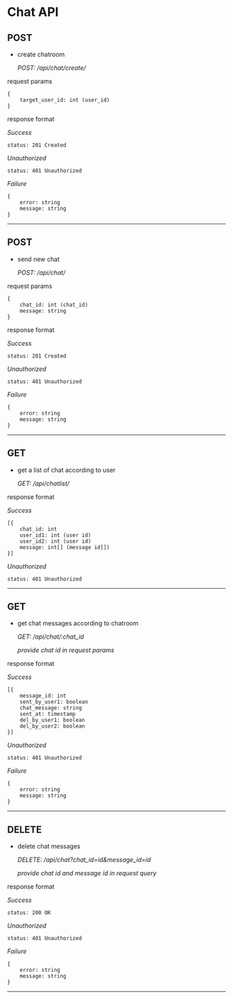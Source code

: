 # Chat API

## POST

- create chatroom

    *POST: /api/chat/create/*

request params
```
{
    target_user_id: int (user_id)
}
```

response format

*Success*

```
status: 201 Created
```

*Unauthorized*
```
status: 401 Unauthorized
```

*Failure*

```
{
    error: string
    message: string
}
```

---

## POST

- send new chat

    *POST: /api/chat/*

request params
```
{
    chat_id: int (chat_id)
    message: string
}
```

response format

*Success*

```
status: 201 Created
```

*Unauthorized*
```
status: 401 Unauthorized
```

*Failure*

```
{
    error: string
    message: string
}
```

---

## GET

- get a list of chat according to user

    *GET: /api/chatlist/*


response format

*Success*

```
[{
    chat_id: int
    user_id1: int (user id)
    user_id2: int (user id)
    message: int[] (message id[])
}]
```

*Unauthorized*
```
status: 401 Unauthorized
```

---

## GET

- get chat messages according to chatroom

    *GET: /api/chat/:chat_id*

    *provide chat id in request params*

response format

*Success*

```
[{
    message_id: int
    sent_by_user1: boolean
    chat_message: string
    sent_at: timestamp
    del_by_user1: boolean
    del_by_user2: boolean
}]
```

*Unauthorized*
```
status: 401 Unauthorized
```

*Failure*

```
{
    error: string
    message: string
}
```

---

## DELETE

- delete chat messages

    *DELETE: /api/chat?chat_id=id&message_id=id*

    *provide chat id and message id in request query*

response format

*Success*

```
status: 200 OK
```

*Unauthorized*
```
status: 401 Unauthorized
```

*Failure*

```
{
    error: string
    message: string
}
```

---